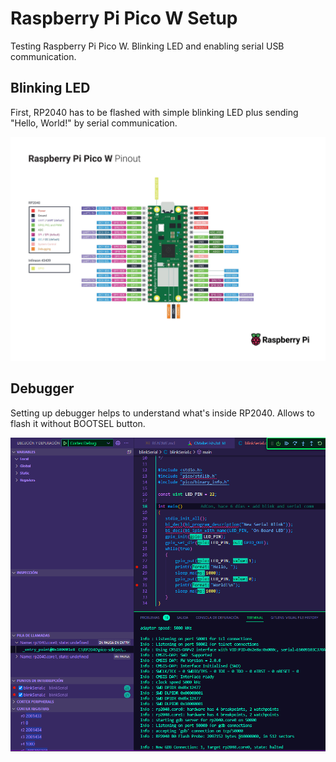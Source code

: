 # Raspberry Pi Pico W Setup
Testing Raspberry Pi Pico W. Blinking LED and enabling serial USB communication.

## Blinking LED
First, RP2040 has to be flashed with simple blinking LED plus sending "Hello, World!" by serial communication.

![Raspberry Pi Pico W Pinout](images/PicoW-A4-Pinout-1.jpg)

## Debugger
Setting up debugger helps to understand what's inside RP2040. Allows to flash it without BOOTSEL button.

![Working Debugger, make things easier.](images/debugSetup.png)